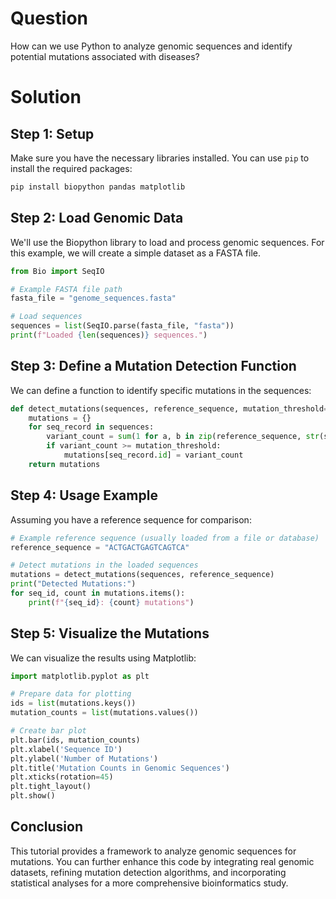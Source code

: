 # Question
How can we use Python to analyze genomic sequences and identify potential mutations associated with diseases?

# Solution

## Step 1: Setup

Make sure you have the necessary libraries installed. You can use `pip` to install the required packages:

```bash
pip install biopython pandas matplotlib
```

## Step 2: Load Genomic Data

We'll use the Biopython library to load and process genomic sequences. For this example, we will create a simple dataset as a FASTA file.

```python
from Bio import SeqIO

# Example FASTA file path
fasta_file = "genome_sequences.fasta"

# Load sequences
sequences = list(SeqIO.parse(fasta_file, "fasta"))
print(f"Loaded {len(sequences)} sequences.")
```

## Step 3: Define a Mutation Detection Function

We can define a function to identify specific mutations in the sequences:

```python
def detect_mutations(sequences, reference_sequence, mutation_threshold=1):
    mutations = {}
    for seq_record in sequences:
        variant_count = sum(1 for a, b in zip(reference_sequence, str(seq_record.seq)) if a != b)
        if variant_count >= mutation_threshold:
            mutations[seq_record.id] = variant_count
    return mutations
```

## Step 4: Usage Example

Assuming you have a reference sequence for comparison:

```python
# Example reference sequence (usually loaded from a file or database)
reference_sequence = "ACTGACTGAGTCAGTCA"

# Detect mutations in the loaded sequences
mutations = detect_mutations(sequences, reference_sequence)
print("Detected Mutations:")
for seq_id, count in mutations.items():
    print(f"{seq_id}: {count} mutations")
```

## Step 5: Visualize the Mutations

We can visualize the results using Matplotlib:

```python
import matplotlib.pyplot as plt

# Prepare data for plotting
ids = list(mutations.keys())
mutation_counts = list(mutations.values())

# Create bar plot
plt.bar(ids, mutation_counts)
plt.xlabel('Sequence ID')
plt.ylabel('Number of Mutations')
plt.title('Mutation Counts in Genomic Sequences')
plt.xticks(rotation=45)
plt.tight_layout()
plt.show()
```

## Conclusion

This tutorial provides a framework to analyze genomic sequences for mutations. You can further enhance this code by integrating real genomic datasets, refining mutation detection algorithms, and incorporating statistical analyses for a more comprehensive bioinformatics study.
